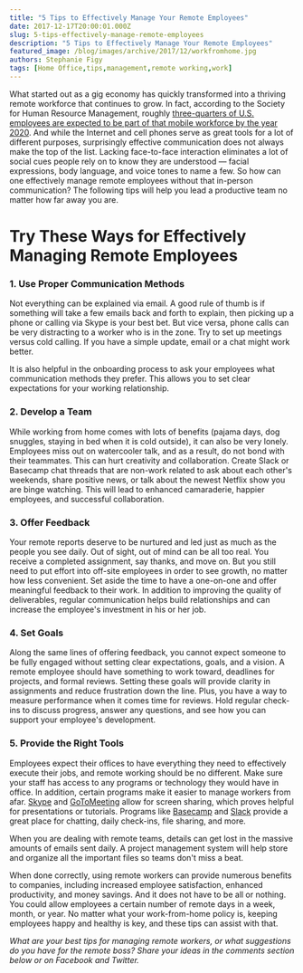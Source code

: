```yaml
---
title: "5 Tips to Effectively Manage Your Remote Employees"
date: 2017-12-17T20:00:01.000Z
slug: 5-tips-effectively-manage-remote-employees
description: "5 Tips to Effectively Manage Your Remote Employees"
featured_image: /blog/images/archive/2017/12/workfromhome.jpg
authors: Stephanie Figy
tags: [Home Office,tips,management,remote working,work]
---
```


What started out as a gig economy has quickly transformed into a thriving remote workforce that continues to grow. In fact, according to the Society for Human Resource Management, roughly [three-quarters of U.S. employees are expected to be part of that mobile workforce by the year 2020](https://www.shrm.org/hr-today/news/hr-magazine/0317/Pages/Keeping-Pace-with-a-Mobile-Workforce-%28Infographic%29.aspx). And while the Internet and cell phones serve as great tools for a lot of different purposes, surprisingly effective communication does not always make the top of the list. Lacking face-to-face interaction eliminates a lot of social cues people rely on to know they are understood — facial expressions, body language, and voice tones to name a few. So how can one effectively manage remote employees without that in-person communication? The following tips will help you lead a productive team no matter how far away you are.

# Try These Ways for Effectively Managing Remote Employees

### 1\. Use Proper Communication Methods

Not everything can be explained via email. A good rule of thumb is if something will take a few emails back and forth to explain, then picking up a phone or calling via Skype is your best bet. But vice versa, phone calls can be very distracting to a worker who is in the zone. Try to set up meetings versus cold calling. If you have a simple update, email or a chat might work better.

It is also helpful in the onboarding process to ask your employees what communication methods they prefer. This allows you to set clear expectations for your working relationship.

### 2\. Develop a Team

While working from home comes with lots of benefits (pajama days, dog snuggles, staying in bed when it is cold outside), it can also be very lonely. Employees miss out on watercooler talk, and as a result, do not bond with their teammates. This can hurt creativity and collaboration. Create Slack or Basecamp chat threads that are non-work related to ask about each other's weekends, share positive news, or talk about the newest Netflix show you are binge watching. This will lead to enhanced camaraderie, happier employees, and successful collaboration.

### 3\. Offer Feedback

Your remote reports deserve to be nurtured and led just as much as the people you see daily. Out of sight, out of mind can be all too real. You receive a completed assignment, say thanks, and move on. But you still need to put effort into off-site employees in order to see growth, no matter how less convenient. Set aside the time to have a one-on-one and offer meaningful feedback to their work. In addition to improving the quality of deliverables, regular communication helps build relationships and can increase the employee's investment in his or her job.

### 4\. Set Goals

Along the same lines of offering feedback, you cannot expect someone to be fully engaged without setting clear expectations, goals, and a vision. A remote employee should have something to work toward, deadlines for projects, and formal reviews. Setting these goals will provide clarity in assignments and reduce frustration down the line. Plus, you have a way to measure performance when it comes time for reviews. Hold regular check-ins to discuss progress, answer any questions, and see how you can support your employee's development.

### 5\. Provide the Right Tools

Employees expect their offices to have everything they need to effectively execute their jobs, and remote working should be no different. Make sure your staff has access to any programs or technology they would have in office. In addition, certain programs make it easier to manage workers from afar. [Skype](http://skype.com/) and [GoToMeeting](https://www.gotomeeting.com/) allow for screen sharing, which proves helpful for presentations or tutorials. Programs like [Basecamp](https://basecamp.com/) and [Slack](https://slack.com/) provide a great place for chatting, daily check-ins, file sharing, and more.

When you are dealing with remote teams, details can get lost in the massive amounts of emails sent daily. A project management system will help store and organize all the important files so teams don't miss a beat.

When done correctly, using remote workers can provide numerous benefits to companies, including increased employee satisfaction, enhanced productivity, and money savings. And it does not have to be all or nothing. You could allow employees a certain number of remote days in a week, month, or year. No matter what your work-from-home policy is, keeping employees happy and healthy is key, and these tips can assist with that.

_What are your best tips for managing remote workers, or what suggestions do you have for the remote boss? Share your ideas in the comments section below or on Facebook and Twitter._